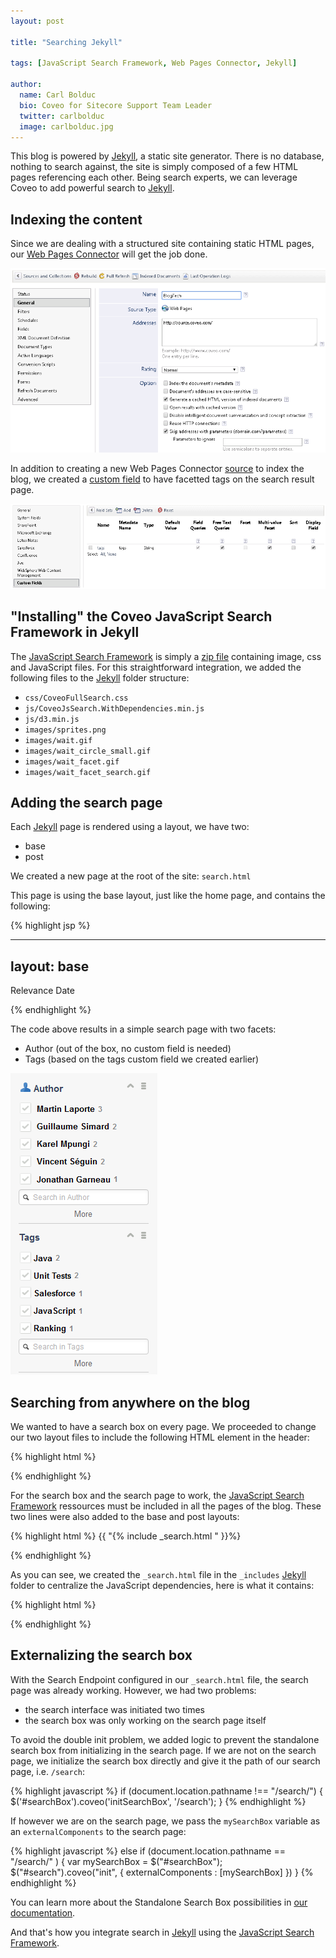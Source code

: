 ```yaml
---
layout: post

title: "Searching Jekyll"

tags: [JavaScript Search Framework, Web Pages Connector, Jekyll]

author:
  name: Carl Bolduc
  bio: Coveo for Sitecore Support Team Leader
  twitter: carlbolduc
  image: carlbolduc.jpg
---
```


This blog is powered by [Jekyll](http://jekyllrb.com/), a static site generator. There is no database, nothing to search against, the site is simply composed of a few HTML pages referencing each other. Being search experts, we can leverage Coveo to add powerful search to [Jekyll](http://jekyllrb.com/).

<!-- more -->

## Indexing the content

Since we are dealing with a structured site containing static HTML pages, our [Web Pages Connector](http://onlinehelp.coveo.com/en/ces/7.0/administrator/web_pages_connector.htm) will get the job done.

![](/images/BlogTechSource.png) 

In addition to creating a new Web Pages Connector [source](http://onlinehelp.coveo.com/en/ces/7.0/User/what_is_an_index_source.htm) to index the blog, we created a [custom field](http://onlinehelp.coveo.com/en/ces/7.0/Administrator/adding_or_modifying_custom_fields.htm) to have facetted tags on the search result page.

![](/images/TagsFacet.png)

## "Installing" the Coveo JavaScript Search Framework in Jekyll

The [JavaScript Search Framework](https://developers.coveo.com/display/public/JsSearch/Home) is simply a [zip file](http://www.coveo.com/go/download.aspx?product=jssearch&v=ind&mv=0.9) containing image, css and JavaScript files. For this straightforward integration, we added the following files to the [Jekyll](http://jekyllrb.com/) folder structure:

- `css/CoveoFullSearch.css`
- `js/CoveoJsSearch.WithDependencies.min.js`
- `js/d3.min.js`
- `images/sprites.png`
- `images/wait.gif`
- `images/wait_circle_small.gif`
- `images/wait_facet.gif`
- `images/wait_facet_search.gif`


## Adding the search page

Each [Jekyll](http://jekyllrb.com/) page is rendered using a layout, we have two:

- base
- post

We created a new page at the root of the site: `search.html`

This page is using the base layout, just like the home page, and contains the following:

{% highlight jsp %}

---
layout: base
---

<article class="container">
  <div id="search" class="CoveoSearchInterface" data-enable-history="true">
    <span class="CoveoAnalytics" data-search-hub="Blog" data-token="16aa3ce3-d77a-4c25-97a2-18be59347d9e" data-user="coveokmua@coveo.com" />
      <div class="coveo-tab-section">
        <a class="CoveoTab"
          data-id="Blog"
          data-caption="Blog"
          data-icon="coveo-sprites-documentType-all-content"
        data-expression='@syssource==BlogTech'></a>
      </div>
      <div class="coveo-results-section">
        <div class="coveo-facet-column">
          <div data-tab="Blog">
            <div class="CoveoFacet" data-title="Author" data-field="@sysauthor" data-show-icon="true"></div>
          </div>
          <div class="CoveoFacet" data-title="Tags" data-field="@tags" data-is-multi-value-field="true"></div>
        </div>
        <div class="coveo-results-column">
          <div class="CoveoShareQuery"></div>
          <div class="CoveoPreferencesPanel">
            <div class="CoveoResultsPreferences"></div>
            <div class="CoveoResultsFiltersPreferences"></div>
          </div>
          <div class="CoveoBreadcrumb"></div>
          <div class="coveo-results-header">
            <div class="coveo-summary-section">
              <span class="CoveoQuerySummary"></span>
              <span class="CoveoQueryDuration"></span>
            </div>
            <div class="coveo-sort-section">
              <span class="CoveoSort" data-sort-criteria="relevancy">Relevance</span>
              <span class="CoveoSort" data-sort-criteria="date descending,date ascending">Date</span>
            </div>
            <div class='coveo-clear'></div>
          </div>
          <div class="CoveoHiddenQuery"></div>
          <div class="CoveoDidYouMean"></div>
          <div class="CoveoErrorReport" data-pop-up='false'></div>
          <div class="CoveoResultList" data-wait-animation="fade">
            <script id="Default" type="text/x-underscore-template">
              <%= fromFileTypeToIcon(obj) %>
              <div class="coveo-date"><%-dateTime(raw.sysdate)%></div>
              <div class="coveo-title">
              <a class="CoveoResultLink" target="_blank"><%=title?highlight(title, titleHighlights):clickUri%></a>
              <%= loadTemplate("DefaultQuickView") %>
              </div>
              <div class="coveo-excerpt">
              <%=highlight(excerpt, excerptHighlights)%>
              </div>
              <div class="CoveoPrintableUri"></div>
              <table class="CoveoFieldTable">
              <tr data-field="@sysauthor" data-caption="Author"></tr>
              </table>
            </script>
            <script id="DefaultQuickView" type="text/x-underscore-template">
              <div class="CoveoQuickView" data-title="<%= attrEncode(fromFileTypeToIcon(obj) + title) %>" data-fixed="true" data-template-id="DefaultQuickViewContent">
              </div>
            </script>
            <script id="DefaultQuickViewContent" type="text/x-underscore-template">
              <div class="coveo-quick-view-header">
              <table class="CoveoFieldTable">
              <tr data-field="@sysdate" data-caption="Date" data-helper="dateTime"></tr>
              <tr data-field="@objecttype" data-caption="Type"></tr>
              </table>
              </div>
              <div class="CoveoQuickViewDocument"></div>
            </script>
            <script class="result-template" type="text/x-underscore-template">
              <%=
              loadTemplates({
              'Default' : 'default'
              })
              %>
            </script>
          </div>
          <div class="CoveoPager"></div>
        </div>
      </div>
      <div style="clear:both;"></div>
    </div>
  </article>

{% endhighlight %}

The code above results in a simple search page with two facets:

- Author (out of the box, no custom field is needed)
- Tags (based on the tags custom field we created earlier)

![](/images/AuthorTagsFacets.png)

## Searching from anywhere on the blog

We wanted to have a search box on every page. We proceeded to change our two layout files to include the following HTML element in the header:

{% highlight html %}
<div id="searchBox" class="CoveoSearchBox" data-activate-omnibox="true"></div>
{% endhighlight %}

For the search box and the search page to work, the [JavaScript Search Framework](https://developers.coveo.com/display/public/JsSearch/Home) ressources must be included in all the pages of the blog. These two lines were also added to the base and post layouts:

{% highlight html %}
{{ "{% include _search.html " }}%}
<link rel="stylesheet" href="/css/CoveoFullSearch.css" />
{% endhighlight %}

As you can see, we created the `_search.html` file in the `_includes` [Jekyll](http://jekyllrb.com/) folder to centralize the JavaScript dependencies, here is what it contains:

{% highlight html %}
<script src="/js/d3.min.js"></script>
<script src="/js/CoveoJsSearch.WithDependencies.min.js"></script>
<script type="text/javascript">
  $(function () {
    Coveo.Rest.SearchEndpoint.endpoints["default"] = new Coveo.Rest.SearchEndpoint({
      restUri: 'https://developers.coveo.com/coveorest/search',
      anonymous: true
    });
    if (document.location.pathname !== "/search/") {
      $('#searchBox').coveo('initSearchBox', '/search');
    } else if (document.location.pathname == "/search/" ) {
      var mySearchBox = $("#searchBox");
      $("#search").coveo("init", {
        externalComponents : [mySearchBox]
      })        
    }
  });
</script>
{% endhighlight %}

## Externalizing the search box

With the Search Endpoint configured in our `_search.html` file, the search page was already working. However, we had two problems:

- the search interface was initiated two times
- the search box was only working on the search page itself

To avoid the double init problem, we added logic to prevent the standalone search box from initializing in the search page. If we are not on the search page, we initialize the search box directly and give it the path of our search page, i.e. `/search`:

{% highlight javascript %}
if (document.location.pathname !== "/search/") {
  $('#searchBox').coveo('initSearchBox', '/search');
}
{% endhighlight %}

If however we are on the search page, we pass the `mySearchBox` variable as an `externalComponents` to the search page:

{% highlight javascript %}
else if (document.location.pathname == "/search/" ) {
  var mySearchBox = $("#searchBox");
  $("#search").coveo("init", {
    externalComponents : [mySearchBox]
  })
}
{% endhighlight %}
 
You can learn more about the Standalone Search Box possibilities in [our documentation](https://developers.coveo.com/display/public/JsSearch/Standalone+Search+Box).

And that's how you integrate search in [Jekyll](http://jekyllrb.com/) using the [JavaScript Search Framework](https://developers.coveo.com/display/public/JsSearch/Home).